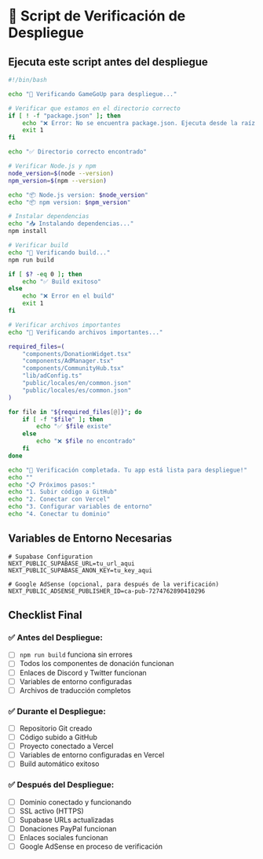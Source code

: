# 🔧 Script de Verificación de Despliegue

## Ejecuta este script antes del despliegue

```bash
#!/bin/bash

echo "🚀 Verificando GameGoUp para despliegue..."

# Verificar que estamos en el directorio correcto
if [ ! -f "package.json" ]; then
    echo "❌ Error: No se encuentra package.json. Ejecuta desde la raíz del proyecto."
    exit 1
fi

echo "✅ Directorio correcto encontrado"

# Verificar Node.js y npm
node_version=$(node --version)
npm_version=$(npm --version)

echo "📦 Node.js version: $node_version"
echo "📦 npm version: $npm_version"

# Instalar dependencias
echo "📥 Instalando dependencias..."
npm install

# Verificar build
echo "🔨 Verificando build..."
npm run build

if [ $? -eq 0 ]; then
    echo "✅ Build exitoso"
else
    echo "❌ Error en el build"
    exit 1
fi

# Verificar archivos importantes
echo "📁 Verificando archivos importantes..."

required_files=(
    "components/DonationWidget.tsx"
    "components/AdManager.tsx"
    "components/CommunityHub.tsx"
    "lib/adConfig.ts"
    "public/locales/en/common.json"
    "public/locales/es/common.json"
)

for file in "${required_files[@]}"; do
    if [ -f "$file" ]; then
        echo "✅ $file existe"
    else
        echo "❌ $file no encontrado"
    fi
done

echo "🎉 Verificación completada. Tu app está lista para despliegue!"
echo ""
echo "📋 Próximos pasos:"
echo "1. Subir código a GitHub"
echo "2. Conectar con Vercel"
echo "3. Configurar variables de entorno"
echo "4. Conectar tu dominio"
```

## Variables de Entorno Necesarias

```env
# Supabase Configuration
NEXT_PUBLIC_SUPABASE_URL=tu_url_aqui
NEXT_PUBLIC_SUPABASE_ANON_KEY=tu_key_aqui

# Google AdSense (opcional, para después de la verificación)
NEXT_PUBLIC_ADSENSE_PUBLISHER_ID=ca-pub-7274762890410296
```

## Checklist Final

### ✅ Antes del Despliegue:

- [ ] `npm run build` funciona sin errores
- [ ] Todos los componentes de donación funcionan
- [ ] Enlaces de Discord y Twitter funcionan
- [ ] Variables de entorno configuradas
- [ ] Archivos de traducción completos

### ✅ Durante el Despliegue:

- [ ] Repositorio Git creado
- [ ] Código subido a GitHub
- [ ] Proyecto conectado a Vercel
- [ ] Variables de entorno configuradas en Vercel
- [ ] Build automático exitoso

### ✅ Después del Despliegue:

- [ ] Dominio conectado y funcionando
- [ ] SSL activo (HTTPS)
- [ ] Supabase URLs actualizadas
- [ ] Donaciones PayPal funcionan
- [ ] Enlaces sociales funcionan
- [ ] Google AdSense en proceso de verificación
